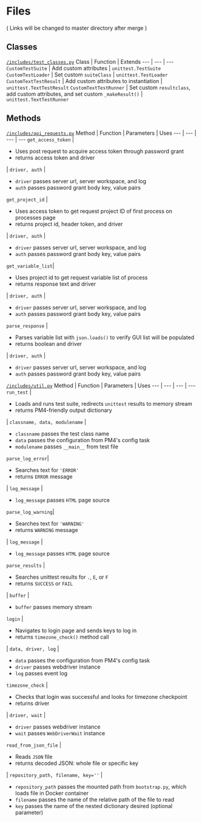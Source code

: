# Files 

( Links will be changed to master directory after merge )

## Classes

[`/includes/test_classes.py`](https://github.com/ProcessMaker/ellucian-shared-tests/blob/kelly/includes/test_classes.py "test_classes.py")
Class | Function | Extends
--- | --- | ---
`CustomTestSuite` | Add custom attributes | `unittest.TestSuite`
`CustomTestLoader` | Set custom `suiteClass` | `unittest.TestLoader`
`CustomTextTestResult` | Add custom attributes to instantiation | `unittest.TextTestResult`
`CustomTextTestRunner` | Set custom `resultclass`, add custom attributes, and set custom `_makeResult()` | `unittest.TextTestRunner`

## Methods

[`/includes/api_requests.py`](https://github.com/ProcessMaker/ellucian-shared-tests/blob/kelly/includes/api_requests.py "api_requests.py")
Method | Function | Parameters | Uses
--- | --- | --- | ---
`get_access_token` | <ul><li>Uses post request to acquire access token through password grant</li><li>returns access token and driver</li></ul> | `driver, auth` | <ul><li>`driver` passes server url, server workspace, and log</li><li>`auth` passes password grant body key, value pairs</li></ul>
`get_project_id` | <ul><li>Uses access token to get request project ID of first process on processes page</li><li>returns project id, header token, and driver</li></ul> | `driver, auth` | <ul><li>`driver` passes server url, server workspace, and log</li><li>`auth` passes password grant body key, value pairs</li></ul>
`get_variable_list`| <ul><li>Uses project id to get request variable list of process</li><li>returns response text and driver</li></ul> | `driver, auth` | <ul><li>`driver` passes server url, server workspace, and log</li><li>`auth` passes password grant body key, value pairs</li></ul>
`parse_response` | <ul><li>Parses variable list with `json.loads()` to verify GUI list will be populated</li><li>returns boolean and driver</li></ul> | `driver, auth` | <ul><li>`driver` passes server url, server workspace, and log</li><li>`auth` passes password grant body key, value pairs</li></ul>

[`/includes/util.py`](https://github.com/ProcessMaker/ellucian-shared-tests/blob/kelly/includes/util.py "util.py")
Method | Function | Parameters | Uses
--- | --- | --- | ---
`run_test` | <ul><li>Loads and runs test suite, redirects `unittest` results to memory stream</li><li>returns PM4-friendly output dictionary</li></ul> | `classname, data, modulename` | <ul><li>`classname` passes the test class name</li><li>`data` passes the configuration from PM4's config task</li><li>`modulename` passes `__main__` from test file</li></ul>
`parse_log_error`| <ul><li>Searches text for `'ERROR'`</li><li>returns `ERROR` message</li></ul> | `log_message` | <ul><li>`log_message` passes `HTML` page source</li></ul>
`parse_log_warning`| <ul><li>Searches text for `'WARNING'`</li><li>returns `WARNING` message</li></ul> | `log_message` | <ul><li>`log_message` passes `HTML` page source</li></ul>
`parse_results` | <ul><li>Searches unittest results for `.`, `E`, or `F`</li><li>returns `SUCCESS` or `FAIL`</li></ul> | `buffer` | <ul><li>`buffer` passes memory stream</li></ul>
`login` | <ul><li>Navigates to login page and sends keys to log in</li><li>returns `timezone_check()` method call</li></ul> | `data, driver, log` | <ul><li>`data` passes the configuration from PM4's config task</li><li>`driver` passes webdriver instance</li><li>`log` passes event log</li></ul>
`timezone_check` | <ul><li>Checks that login was successful and looks for timezone checkpoint</li><li>returns driver</li></ul> | `driver, wait` | <ul><li>`driver` passes webdriver instance</li><li>`wait` passes `WebDriverWait` instance</li></ul>
`read_from_json_file` | <ul><li>Reads `JSON` file</li><li>returns decoded JSON: whole file or specific key</li></ul> | `repository_path, filename, key=''` | <ul><li>`repository_path` passes the mounted path from `bootstrap.py`, which loads file in Docker container</li><li>`filename` passes the name of the relative path of the file to read</li><li>`key` passes the name of the nested dictionary desired (optional parameter)</li></ul>
